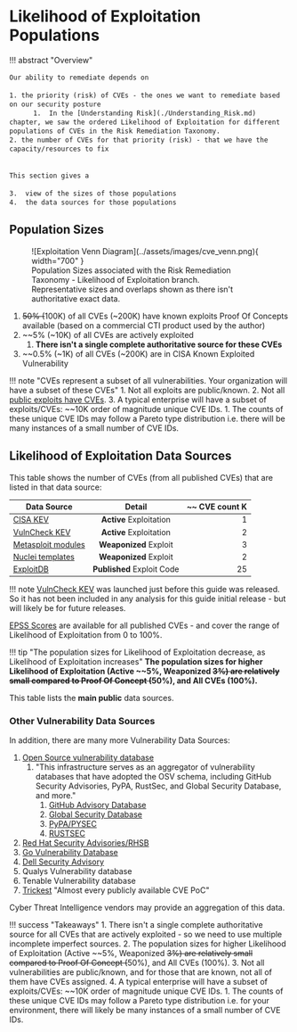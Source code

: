 # Likelihood of Exploitation Populations

!!! abstract "Overview"
    
    Our ability to remediate depends on 

    1. the priority (risk) of CVEs - the ones we want to remediate based on our security posture
          1.  In the [Understanding Risk](./Understanding_Risk.md) chapter, we saw the ordered Likelihood of Exploitation for different populations of CVEs in the Risk Remediation Taxonomy.
    2. the number of CVEs for that priority (risk) - that we have the capacity/resources to fix

   
    This section gives a

    3.  view of the sizes of those populations
    4.  the data sources for those populations

## Population Sizes

<figure markdown>
![Exploitation Venn Diagram](../assets/images/cve_venn.png){ width="700" }
<figcaption>Population Sizes associated with the Risk Remediation Taxonomy - Likelihood of Exploitation branch. <br>Representative sizes and overlaps shown as there isn't authoritative exact data.</figcaption>
</figure>

1. ~~50% (~~100K) of all CVEs (~200K) have known exploits Proof Of Concepts available (based on a commercial CTI product used by the author)
2. ~~5% (~10K) of all CVEs are actively exploited 
    1. **There isn't a single complete authoritative source for these CVEs**
4. ~~0.5% (~1K) of all CVEs (~200K) are in CISA Known Exploited Vulnerability 

!!! note "CVEs represent a subset of all vulnerabilities. Your organization will have a subset of these CVEs"
     1. Not all exploits are public/known.
     2. Not all [public exploits have CVEs](https://unit42.paloaltonetworks.com/state-of-exploit-development/).
     3. A typical enterprise will have a subset of exploits/CVEs: ~~10K order of magnitude unique CVE IDs.
         1. The counts of these unique CVE IDs may follow a Pareto type distribution i.e. there will be many instances of a small number of CVE IDs.

## Likelihood of Exploitation Data Sources

This table shows the number of CVEs (from all published CVEs) that are listed in that data source:

| Data Source |    Detail     | ~~ CVE count K | 
|-------------|:-------------:|---------------:|
| [CISA KEV](https://www.cisa.gov/known-exploited-vulnerabilities-catalog)    |  **Active** Exploitation|              1 | 
| [VulnCheck KEV](https://vulncheck.com/kev)    |  **Active** Exploitation|              2 | 
| [Metasploit modules](https://github.com/rapid7/metasploit-framework)  | **Weaponized** Exploit |              3 | 
| [Nuclei templates](https://github.com/projectdiscovery/nuclei-templates)      |  **Weaponized** Exploit           |              2 | 
| [ExploitDB](https://gitlab.com/exploit-database/exploitdb)   |  **Published** Exploit Code             |            25 | 

!!! note
    [VulnCheck KEV](https://vulncheck.com/press/vulncheck-kev) was launched just before this guide was released.
    So it has not been included in any analysis for this guide initial release - but will likely be for future releases.

[EPSS Scores](https://www.first.org/epss/api) are available for all published CVEs - and cover the range of Likelihood of Exploitation  from 0 to 100%. 


!!! tip "The population sizes for Likelihood of Exploitation decrease, as Likelihood of Exploitation increases"
    **The population sizes for higher Likelihood of Exploitation (Active ~~5%, Weaponized ~~3%) are relatively small compared to Proof Of Concept (~~50%), and All CVEs (100%).**

This table lists the **main public** data sources.


### Other Vulnerability Data Sources
In addition, there are many more Vulnerability Data Sources: 

1. [Open Source vulnerability database](https://osv.dev/)
      1. "This infrastructure serves as an aggregator of vulnerability databases that have adopted the OSV schema, including GitHub Security Advisories, PyPA, RustSec, and Global Security Database, and more."
         1. [GitHub Advisory Database](https://github.com/advisories)
         2. [Global Security Database](https://gsd.id/) 
         3. [PyPA/PYSEC](https://github.com/pypa/advisory-database/tree/main)
         4. [RUSTSEC](https://rustsec.org/)
2. [Red Hat Security Advisories/RHSB](https://access.redhat.com/security/updates/advisory/)
3. [Go Vulnerability Database](https://vuln.go.dev/)
4. [Dell Security Advisory](https://www.dell.com/support/security/en-ie)
5. Qualys Vulnerability database
6. Tenable Vulnerability database
7. [Trickest](https://github.com/trickest/cve) "Almost every publicly available CVE PoC"

Cyber Threat Intelligence vendors may provide an aggregation of this data.



!!! success "Takeaways"
    1. There isn't a single complete authoritative source for all CVEs that are actively exploited - so we need to use multiple incomplete imperfect sources.
    2. The population sizes for higher Likelihood of Exploitation (Active ~~5%, Weaponized ~~3%) are relatively small compared to Proof Of Concept (~~50%), and All CVEs (100%).
    3. Not all vulnerabilities are public/known, and for those that are known, not all of them have CVEs assigned.
    4. A typical enterprise will have a subset of exploits/CVEs: ~~10K order of magnitude unique CVE IDs.
          1. The counts of these unique CVE IDs may follow a Pareto type distribution i.e. for your environment, there will likely be many instances of a small number of CVE IDs.